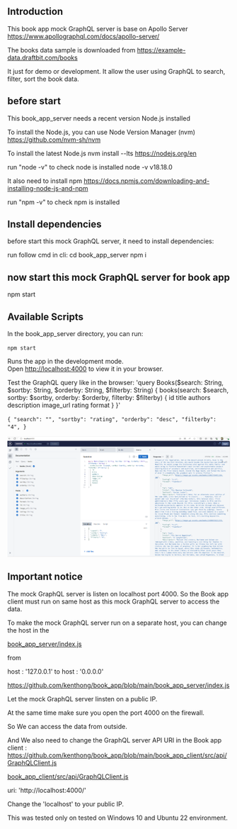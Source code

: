 ## Introduction
This book app mock GraphQL server is base on Apollo Server
https://www.apollographql.com/docs/apollo-server/

The books data sample is downloaded from 
https://example-data.draftbit.com/books

It just for demo or development.
It allow the user using GraphQL to search, filter, sort the book data.

## before start 
This book_app_server needs a recent version Node.js installed

To install the Node.js, you can use Node Version Manager (nvm)
https://github.com/nvm-sh/nvm

To install the latest Node.js
nvm install --lts
https://nodejs.org/en

run "node -v" to check node is installed
node -v
v18.18.0

It also need to install npm 
https://docs.npmjs.com/downloading-and-installing-node-js-and-npm

run "npm -v" to check npm is installed


## Install dependencies
before start this  mock GraphQL server, it need to install dependencies:

run follow cmd in cli:
cd book_app_server
npm i

## now start this mock GraphQL server for book app
npm start

## Available Scripts

In the book_app_server directory, you can run:

`npm start`

Runs the app in the development mode.\
Open [http://localhost:4000](http://localhost:4000) to view it in your browser.

Test the GraphQL query like in the browser:
'query Books($search: String, $sortby: String, $orderby: String, $filterby: String) {
  books(search: $search, sortby: $sortby, orderby: $orderby, filterby: $filterby) {
    id
    title
    authors
    description
    image_url
    rating
    format
  }
}'

`{
  "search": "",
  "sortby": "rating",
  "orderby": "desc",
  "filterby": "4",
}`

![GraphQL query sample](img/server.PNG)

## Important notice
The mock GraphQL server is listen on localhost port 4000.
So the Book app client must run on same host as this mock GraphQL server to access the data.

To make the mock GraphQL server run on a separate host, you can change the host in the 

[book_app_server/index.js](index.js)

from 

host : '127.0.0.1'  to  host : '0.0.0.0'

https://github.com/kenthong/book_app/blob/main/book_app_server/index.js

Let the mock GraphQL server linsten on a public IP. 

At the same time make sure you open the port 4000 on the firewall. 

So We can access the data from outside.

And We also need to change the GraphQL server API URI in the Book app client :
https://github.com/kenthong/book_app/blob/main/book_app_client/src/api/GraphQLClient.js

[book_app_client/src/api/GraphQLClient.js](../book_app_client/src/api/GraphQLClient.js)

uri: 'http://localhost:4000/' 

Change the 'localhost' to your public IP.

This was tested only on tested on Windows 10  and Ubuntu 22 environment.

